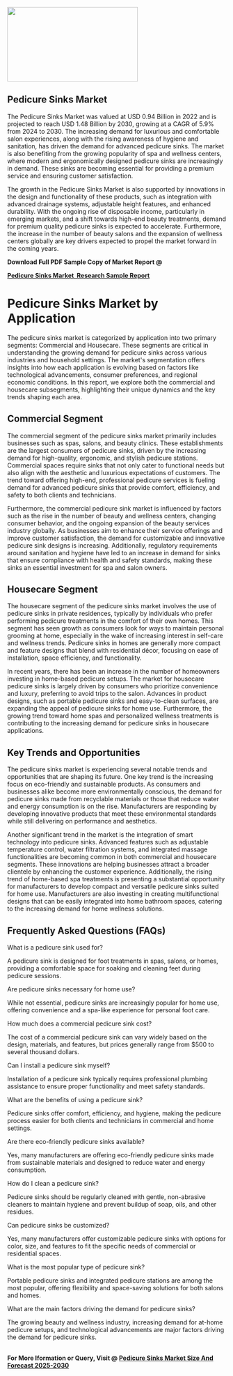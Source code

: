 <p><img class="alignnone size-medium wp-image-20088" src="https://ffe5etoiles.com/wp-content/uploads/2024/12/MST1-300x171.png" alt="" width="300" height="171" /></p><p><p> <h2>Pedicure Sinks Market </h2><p>The Pedicure Sinks Market was valued at USD 0.94 Billion in 2022 and is projected to reach USD 1.48 Billion by 2030, growing at a CAGR of 5.9% from 2024 to 2030. The increasing demand for luxurious and comfortable salon experiences, along with the rising awareness of hygiene and sanitation, has driven the demand for advanced pedicure sinks. The market is also benefiting from the growing popularity of spa and wellness centers, where modern and ergonomically designed pedicure sinks are increasingly in demand. These sinks are becoming essential for providing a premium service and ensuring customer satisfaction.</p><p>The growth in the Pedicure Sinks Market is also supported by innovations in the design and functionality of these products, such as integration with advanced drainage systems, adjustable height features, and enhanced durability. With the ongoing rise of disposable income, particularly in emerging markets, and a shift towards high-end beauty treatments, demand for premium quality pedicure sinks is expected to accelerate. Furthermore, the increase in the number of beauty salons and the expansion of wellness centers globally are key drivers expected to propel the market forward in the coming years.</p></p><p><strong>Download Full PDF Sample Copy of Market Report @</strong></p><p><strong><a href="https://www.verifiedmarketreports.com/download-sample/?rid=373936&utm_source=Sites-google&utm_medium=265" target="_blank">Pedicure Sinks Market &nbsp;Research Sample Report</a></strong></p><p> <h1>Pedicure Sinks Market by Application</h1><p>The pedicure sinks market is categorized by application into two primary segments: Commercial and Housecare. These segments are critical in understanding the growing demand for pedicure sinks across various industries and household settings. The market's segmentation offers insights into how each application is evolving based on factors like technological advancements, consumer preferences, and regional economic conditions. In this report, we explore both the commercial and housecare subsegments, highlighting their unique dynamics and the key trends shaping each area.</p><h2>Commercial Segment</h2><p>The commercial segment of the pedicure sinks market primarily includes businesses such as spas, salons, and beauty clinics. These establishments are the largest consumers of pedicure sinks, driven by the increasing demand for high-quality, ergonomic, and stylish pedicure stations. Commercial spaces require sinks that not only cater to functional needs but also align with the aesthetic and luxurious expectations of customers. The trend toward offering high-end, professional pedicure services is fueling demand for advanced pedicure sinks that provide comfort, efficiency, and safety to both clients and technicians.</p><p>Furthermore, the commercial pedicure sink market is influenced by factors such as the rise in the number of beauty and wellness centers, changing consumer behavior, and the ongoing expansion of the beauty services industry globally. As businesses aim to enhance their service offerings and improve customer satisfaction, the demand for customizable and innovative pedicure sink designs is increasing. Additionally, regulatory requirements around sanitation and hygiene have led to an increase in demand for sinks that ensure compliance with health and safety standards, making these sinks an essential investment for spa and salon owners.</p><h2>Housecare Segment</h2><p>The housecare segment of the pedicure sinks market involves the use of pedicure sinks in private residences, typically by individuals who prefer performing pedicure treatments in the comfort of their own homes. This segment has seen growth as consumers look for ways to maintain personal grooming at home, especially in the wake of increasing interest in self-care and wellness trends. Pedicure sinks in homes are generally more compact and feature designs that blend with residential décor, focusing on ease of installation, space efficiency, and functionality.</p><p>In recent years, there has been an increase in the number of homeowners investing in home-based pedicure setups. The market for housecare pedicure sinks is largely driven by consumers who prioritize convenience and luxury, preferring to avoid trips to the salon. Advances in product designs, such as portable pedicure sinks and easy-to-clean surfaces, are expanding the appeal of pedicure sinks for home use. Furthermore, the growing trend toward home spas and personalized wellness treatments is contributing to the increasing demand for pedicure sinks in housecare applications.</p><h2>Key Trends and Opportunities</h2><p>The pedicure sinks market is experiencing several notable trends and opportunities that are shaping its future. One key trend is the increasing focus on eco-friendly and sustainable products. As consumers and businesses alike become more environmentally conscious, the demand for pedicure sinks made from recyclable materials or those that reduce water and energy consumption is on the rise. Manufacturers are responding by developing innovative products that meet these environmental standards while still delivering on performance and aesthetics.</p><p>Another significant trend in the market is the integration of smart technology into pedicure sinks. Advanced features such as adjustable temperature control, water filtration systems, and integrated massage functionalities are becoming common in both commercial and housecare segments. These innovations are helping businesses attract a broader clientele by enhancing the customer experience. Additionally, the rising trend of home-based spa treatments is presenting a substantial opportunity for manufacturers to develop compact and versatile pedicure sinks suited for home use. Manufacturers are also investing in creating multifunctional designs that can be easily integrated into home bathroom spaces, catering to the increasing demand for home wellness solutions.</p><h2>Frequently Asked Questions (FAQs)</h2><p>What is a pedicure sink used for?</p><p>A pedicure sink is designed for foot treatments in spas, salons, or homes, providing a comfortable space for soaking and cleaning feet during pedicure sessions.</p><p>Are pedicure sinks necessary for home use?</p><p>While not essential, pedicure sinks are increasingly popular for home use, offering convenience and a spa-like experience for personal foot care.</p><p>How much does a commercial pedicure sink cost?</p><p>The cost of a commercial pedicure sink can vary widely based on the design, materials, and features, but prices generally range from $500 to several thousand dollars.</p><p>Can I install a pedicure sink myself?</p><p>Installation of a pedicure sink typically requires professional plumbing assistance to ensure proper functionality and meet safety standards.</p><p>What are the benefits of using a pedicure sink?</p><p>Pedicure sinks offer comfort, efficiency, and hygiene, making the pedicure process easier for both clients and technicians in commercial and home settings.</p><p>Are there eco-friendly pedicure sinks available?</p><p>Yes, many manufacturers are offering eco-friendly pedicure sinks made from sustainable materials and designed to reduce water and energy consumption.</p><p>How do I clean a pedicure sink?</p><p>Pedicure sinks should be regularly cleaned with gentle, non-abrasive cleaners to maintain hygiene and prevent buildup of soap, oils, and other residues.</p><p>Can pedicure sinks be customized?</p><p>Yes, many manufacturers offer customizable pedicure sinks with options for color, size, and features to fit the specific needs of commercial or residential spaces.</p><p>What is the most popular type of pedicure sink?</p><p>Portable pedicure sinks and integrated pedicure stations are among the most popular, offering flexibility and space-saving solutions for both salons and homes.</p><p>What are the main factors driving the demand for pedicure sinks?</p><p>The growing beauty and wellness industry, increasing demand for at-home pedicure setups, and technological advancements are major factors driving the demand for pedicure sinks.</p><strong><br />For More Iformation or Query, Visit @ <a href="https://www.verifiedmarketreports.com/product/pedicure-sinks-market/" target="_blank">Pedicure Sinks Market Size And Forecast 2025-2030</a></strong></p>

